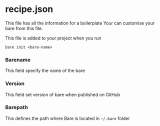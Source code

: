 # recipe.json

This file has all the information for a boilerplate
Your can customise your bare from this file.

This file is added to your project when you run
```
bare init <bare-name>
```

### Barename
This field specify the name of the bare 

### Version
This field set version of bare when published on GitHub

### Barepath
This defines the path where Bare is located in `~/.bare` folder 